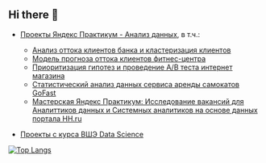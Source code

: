 ## Hi there 👋

* [Проекты Яндекс Практикум - Анализ данных](https://github.com/morenkoav/YandexPracticum_Projects), в т.ч.:
    * [Анализ оттока клиентов банка и кластеризация клиентов](https://github.com/morenkoav/YandexPracticum_Projects/tree/main/Банки%20-%20Анализ%20оттока%20клиентов)
    * [Модель прогноза оттока клиентов фитнес-центра](https://github.com/morenkoav/YandexPracticum_Projects/blob/main/Модель%20прогноза%20оттока%20клиентов%20фитнес-центра/Модель%20прогноза%20оттока%20клиентов%20фитнес-центра.ipynb)
    * [Приоритизация гипотез и проведение A/B теста интернет магазина](https://github.com/morenkoav/YandexPracticum_Projects/tree/main/Анализ%20AB%20теста)
    * [Статистический анализ данных сервиса аренды самокатов GoFast](https://github.com/morenkoav/YandexPracticum_Projects/tree/main/Статанализ%20данных%20сервиса%20аренды%20самокатов)
    * [Мастерская Яндекс Практикум: Исследование вакансий для Аналиттиков данных и Системных аналитиков на основе данных портала HH.ru](https://github.com/morenkoav/YandexPracticum_Projects/tree/main/Мастерская%20ЯП%20-%20Исследование%20вакансий%20аналитиков)

* [Проекты с курса ВШЭ Data Science](https://github.com/morenkoav/HSE-homeworks)


[![Top Langs](https://github-readme-stats.vercel.app/api/top-langs/?username=morenkoav)](https://github.com/morenkoav/github-readme-stats)


